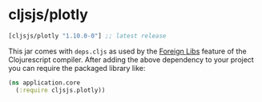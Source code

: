 # cljsjs/plotly

[](dependency)
```clojure
[cljsjs/plotly "1.10.0-0"] ;; latest release
```
[](/dependency)

This jar comes with `deps.cljs` as used by the [Foreign Libs][flibs] feature
of the Clojurescript compiler. After adding the above dependency to your project
you can require the packaged library like:

```clojure
(ns application.core
  (:require cljsjs.plotly))
```

[flibs]: https://github.com/clojure/clojurescript/wiki/Packaging-Foreign-Dependencies
